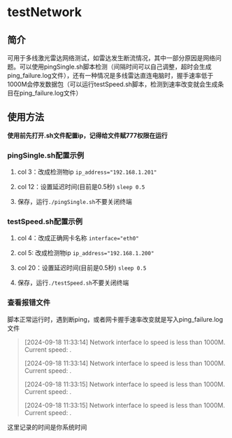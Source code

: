 # testNetwork

## 简介
可用于多线激光雷达网络测试，如雷达发生断流情况，其中一部分原因是网络问题。可以使用pingSingle.sh脚本检测（间隔时间可以自己调整，超时会生成ping_failure.log文件），还有一种情况是多线雷达直连电脑时，握手速率低于1000M会停发数据包（可以运行testSpeed.sh脚本，检测到速率改变就会生成条目在ping_failure.log文件）

## 使用方法
**使用前先打开.sh文件配置ip，记得给文件赋777权限在运行**

### pingSingle.sh配置示例
1. col 3：改成检测物ip
`ip_address="192.168.1.201"`


2. col 12：设置延迟时间(目前是0.5秒)
`sleep 0.5`

3. 保存，运行`./pingSingle.sh`不要关闭终端

### testSpeed.sh配置示例
1. col 4：改成正确网卡名称
`interface="eth0"`


2. col 5: 改成检测物ip
`ip_address="192.168.1.200"`


3. col 20：设置延迟时间(目前是0.5秒)
`sleep 0.5`


4. 保存，运行`./testSpeed.sh`不要关闭终端

### 查看报错文件
脚本正常运行时，遇到断ping，或者网卡握手速率改变就是写入ping_failure.log文件

>[2024-09-18 11:33:14] Network interface lo speed is less than 1000M. Current speed: .
>
>[2024-09-18 11:33:14] Network interface lo speed is less than 1000M. Current speed: .
>
>[2024-09-18 11:33:15] Network interface lo speed is less than 1000M. Current speed: .
>
>[2024-09-18 11:33:15] Network interface lo speed is less than 1000M. Current speed: .

这里记录的时间是你系统时间
